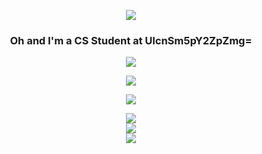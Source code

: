 <p align="center">
  <a href="https://git.io/typing-svg">
    <img src="https://readme-typing-svg.demolab.com?font=Pixelify+Sans&size=28&pause=800&color=16C60CCF&background=0C0C0CD7&center=true&vCenter=true&width=600&height=120&lines=Op%2C+P't+Shujl!;Hi%2C+I'm+Lance!;Currently+in+a+techsisntential+crisis...;Cybersec+Enthusiast%3F;Frontend+Developer%3F" />
  </a>
</p>
<h3 align="center">Oh and I'm a CS Student at UlcnSm5pY2ZpZmg=</h3>
<p align="center">
  <a href="https://git.io/typing-svg">
    <img src="https://readme-typing-svg.demolab.com?font=Pixelify+Sans&size=24&duration=500&pause=800&color=16C60CCF&background=0C0C0C00&center=true&vCenter=true&repeat=false&width=160&height=59&lines=Tech+Stack" />
  </a>
</p>
<p align="center">
  <a href="https://skillicons.dev">
    <img src="https://skillicons.dev/icons?i=c,cpp,python,git,java,bash,html,css,js,php,ts,sqlite,tailwind,react,nextjs,vite,aws,figma,kali,linux,vim&perline=7&theme=dark" />
  </a>
</p>
<p align="center">
  <a href="https://git.io/typing-svg">
    <img src="https://readme-typing-svg.demolab.com?font=Pixelify+Sans&size=24&duration=500&pause=800&color=16C60CCF&background=0C0C0C00&center=true&vCenter=true&repeat=false&width=100&height=59&lines=Stats" />
  </a>
</p>
<div align="center">
  <img src="https://github-readme-stats.vercel.app/api?username=Lanoia&theme=chartreuse-dark&hide_border=false&include_all_commits=true&count_private=true" /><br>
  <img src="https://github-readme-streak-stats.herokuapp.com/?user=Lanoia&theme=chartreuse-dark&hide_border=false" /><br>
  <img src="https://github-readme-stats.vercel.app/api/top-langs/?username=Lanoia&theme=chartreuse-dark&hide_border=false&include_all_commits=false&count_private=false&layout=compact" />
</div>
